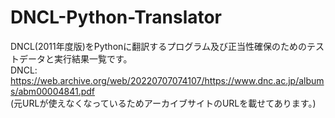 # DNCL-Python-Translator
DNCL(2011年度版)をPythonに翻訳するプログラム及び正当性確保のためのテストデータと実行結果一覧です。<br>
DNCL: https://web.archive.org/web/20220707074107/https://www.dnc.ac.jp/albums/abm00004841.pdf<br>
(元URLが使えなくなっているためアーカイブサイトのURLを載せてあります。)

